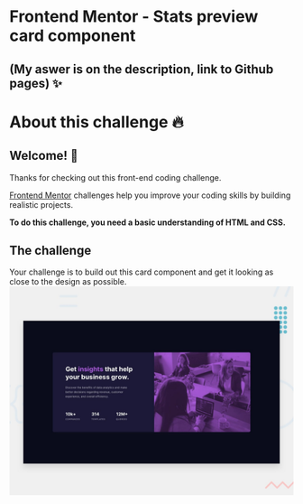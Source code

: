 # Frontend Mentor - Stats preview card component 
## (My aswer is on the description, link to Github pages) :sparkles:

# About this challenge :fire:

## Welcome! 👋

Thanks for checking out this front-end coding challenge.

[Frontend Mentor](https://www.frontendmentor.io) challenges help you improve your coding skills by building realistic projects.

**To do this challenge, you need a basic understanding of HTML and CSS.**

## The challenge

Your challenge is to build out this card component and get it looking as close to the design as possible.
![Design preview for the Stats preview card component coding challenge](./design/desktop-preview.jpg)
